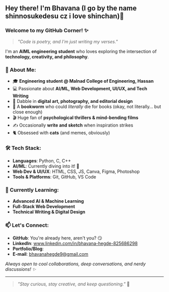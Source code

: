 ## Hey there! I'm Bhavana (I go by the name shinnosukedesu cz i love shinchan)🤍  
### Welcome to my GitHub Corner! ✨

> *"Code is poetry, and I'm just writing my verses."*  

I'm an **AIML engineering student** who loves exploring the intersection of **technology, creativity, and philosophy**.

### 🚀 About Me:
- 🎓 **Engineering student @ Malnad College of Engineering, Hassan**
- 💻 Passionate about **AI/ML, Web Development, UI/UX, and Tech Writing**
- 🎨 Dabble in **digital art, photography, and editorial design**
- 📖 A **bookworm** who could *literally* die for books (okay, not literally… but close enough)
- 🎬 Huge fan of **psychological thrillers & mind-bending films**
- ✍️ Occasionally **write and sketch** when inspiration strikes
- 🐈 Obsessed with **cats** (and memes, obviously)

### 🛠️ Tech Stack:
- **Languages**: Python, C, C++
- **AI/ML**: Currently diving into it! 🤖
- **Web Dev & UI/UX**: HTML, CSS, JS, Canva, Figma, Photoshop
- **Tools & Platforms**: Git, GitHub, VS Code

### 🌱 Currently Learning:
- **Advanced AI & Machine Learning**
- **Full-Stack Web Development**
- **Technical Writing & Digital Design**

### 📫 Let's Connect:
- **GitHub**: You're already here, aren't you? 😏
- **LinkedIn**: www.linkedin.com/in/bhavana-hegde-825686298
- **Portfolio/Blog**: 
- **E-mail**: bhavanahegde9@gmail.com

_Always open to cool collaborations, deep conversations, and nerdy discussions! ✨_

---
> *"Stay curious, stay creative, and keep questioning."* 🚀


<!---
Shinnosukedesu/Shinnosukedesu is a ✨ special ✨ repository because its `README.md` (this file) appears on your GitHub profile.
You can click the Preview link to take a look at your changes.
--->

